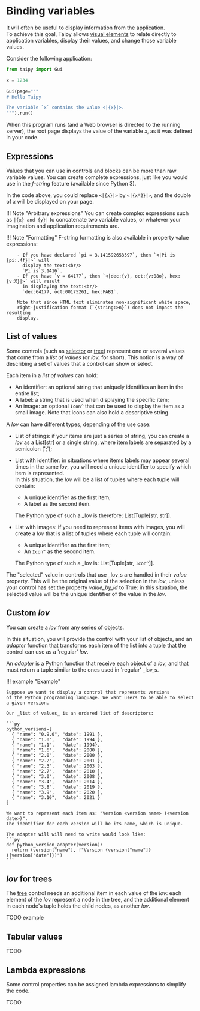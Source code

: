 # Binding variables

It will often be useful to display information from the application.<br/>
To achieve this goal, Taipy allows [visual elements](viselements/index.md)
to relate directly to application variables, display their values, and
change those variable values.

Consider the following application:

```py linenums="1"
from taipy import Gui

x = 1234

Gui(page="""
# Hello Taipy

The variable `x` contains the value <|{x}|>.
""").run()
```

When this program runs (and a Web browser is directed to the running server), the
root page displays the value of the variable _x_, as it was defined in your code.

## Expressions

Values that you can use in controls and blocks can be more than raw variable values.
You can create complete expressions, just like you would use
in the _f-string_ feature (available since Python 3).

In the code above, you could replace `<|{x}|>` by `<|{x*2}|>`, and the double of _x_
will be displayed on your page.

!!! Note "Arbitrary expressions"
        You can create complex expressions such as `|{x} and {y}|` to concatenate
        two variable values, or whatever your imagination and application requirements are.

!!! Note "Formatting"
        F-string formatting is also available in property value expressions:

        - If you have declared `pi = 3.141592653597`, then `<|Pi is {pi:.4f}|>` will
          display the text:<br/>
          `Pi is 3.1416`.
        - If you have `v = 64177`, then `<|dec:{v}, oct:{v:08o}, hex:{v:X}|>` will result
          in displaying the text:<br/>
          `dec:64177, oct:00175261, hex:FAB1`.

        Note that since HTML text eliminates non-significant white space,
        right-justification format (`{string:>n}`) does not impact the resulting
        display.

## List of values

Some controls (such as [selector](viselements/selector.md) or [tree](viselements/tree.md))
represent one or several values that come from a _list of values_ (or _lov_, for short).
This notion is a way of describing a set of values that a control can show or select.

Each item in a _list of values_  can hold:

- An identifier: an optional string that uniquely identifies an item in the entire
  list;
- A label: a string that is used when displaying the specific item;
- An image: an optional `Icon^` that can be used to display the item as a small
  image. Note that icons can also hold a descriptive string.

A _lov_ can have different types, depending of the use case:

- List of strings: if your items are just a series of string, you can
  create a _lov_ as a List[str] or a single string, where item labels
  are separated by a semicolon (';');

- List with identifier: in situations where items labels may appear
  several times in the same _lov_, you will need a unique identifier to
  specify which item is represented.<br/>
  In this situation, the _lov_ will be a list of tuples where each tuple
  will contain:

   - A unique identifier as the first item;
   - A label as the second item.

  The Python type of such a _lov is therefore: List[Tuple[str, str]].
  
- List with images: if you need to represent items with images, you
  will create a _lov_ that is a list of tuples where each tuple
  will contain:

   - A unique identifier as the first item;
   - An `Icon^` as the second item.

  The Python type of such a _lov is: List[Tuple[str, `Icon^`]].

The "selected" value in controls that use _lov_s are handled in their _value_
property. This will be the original value of the selection in the _lov_, unless
your control has set the property _value_by_id_ to True:
in this situation, the selected value will be the unique identifier of the value
in the _lov_.

## Custom _lov_

You can create a _lov_ from any series of objects.

In this situation, you will provide the control with your
list of objects, and an _adapter_ function that transforms
each item of the list into a tuple that the control can
use as a 'regular' _lov_.

An _adapter_ is a Python function that receive each object
of a _lov_, and that must return a tuple similar to the ones
used in 'regular' _lov_s.

!!! example "Example"

    Suppose we want to display a control that represents versions
    of the Python programming language. We want users to be able to select
    a given version.
    
    Our _list of values_ is an ordered list of descriptors:

    ```py
    python_versions=[
      { "name": "0.9.0", "date": 1991 },
      { "name": "1.0",   "date": 1994 },
      { "name": "1.1",   "date": 1994},
      { "name": "1.6",   "date": 2000 },
      { "name": "2.0",   "date": 2000 },
      { "name": "2.2",   "date": 2001 },
      { "name": "2.3",   "date": 2003 },
      { "name": "2.7",   "date": 2010 },
      { "name": "3.0",   "date": 2008 },
      { "name": "3.4",   "date": 2014 },
      { "name": "3.8",   "date": 2019 },
      { "name": "3.9",   "date": 2020 },
      { "name": "3.10",  "date": 2021 }
    ]

    We want to represent each item as: "Version <version name> (<version date>)".
    The identifier for each version will be its name, which is unique.

    The adapter will will need to write would look like:
    ```py
    def python_version_adapter(version):
      return (version["name"], f"Version {version["name"]} ({version["date"]})")
    ```

## _lov_ for trees

The [tree](viselements/tree.md) control needs an additional item in
each value of the _lov_: each element of the _lov_ represent a node
in the tree, and the additional element in each node's tuple holds
the child nodes, as another _lov_.

TODO example

## Tabular values

TODO

## Lambda expressions

Some control properties can be assigned lambda expressions to simplify the
code.

TODO

